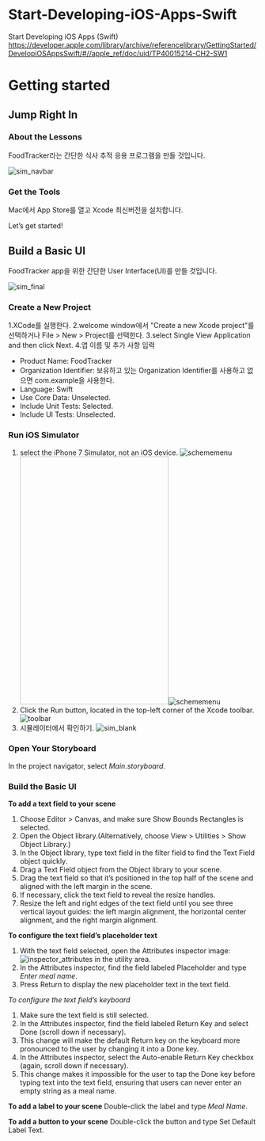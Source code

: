 # Start-Developing-iOS-Apps-Swift
Start Developing iOS Apps (Swift)
https://developer.apple.com/library/archive/referencelibrary/GettingStarted/DevelopiOSAppsSwift/#//apple_ref/doc/uid/TP40015214-CH2-SW1


# Getting started
## Jump Right In
### About the Lessons

FoodTracker라는 간단한 식사 추적 응용 프로그램을 만들 것입니다.

![sim_navbar](./images/IN_sim_navbar_2x.png)


### Get the Tools
Mac에서 App Store를 열고 Xcode 최신버전을 설치합니다.

Let’s get started!

## Build a Basic UI
FoodTracker app을 위한 간단한 User Interface(UI)를 만들 것입니다.

![sim_final](./images/BBUI_sim_finalUI_2x.png)

### Create a New Project
1.XCode를 실행한다.
2.welcome window에서 "Create a new Xcode project"를 선택하거나 File > New > Project를 선택한다.
3.select Single View Application and then click Next.
4.앱 이름 및 추가 사항 입력
  * Product Name: FoodTracker
  * Organization Identifier: 보유하고 있는 Organization Identifier를 사용하고 없으면 com.example을 사용한다.
  * Language: Swift
  * Use Core Data: Unselected.
  * Include Unit Tests: Selected.
  * Include UI Tests: Unselected.

### Run iOS Simulator
1. select the iPhone 7 Simulator, not an iOS device.
![schememenu](./images/BBUI_schememenu_2x.png)
<img width="300" height="500">![schememenu](./images/BBUI_schememenu_2x.png)</img>
2. Click the Run button, located in the top-left corner of the Xcode toolbar.
![toolbar](./images/BBUI_toolbar_2x.png)
3. 시뮬레이터에서 확인하기.
![sim_blank](./images/BBUI_sim_blank_2x.png)

### Open Your Storyboard
In the project navigator, select *Main.storyboard*.

### Build the Basic UI
**To add a text field to your scene**
1. Choose Editor > Canvas, and make sure Show Bounds Rectangles is selected.
2. Open the Object library.(Alternatively, choose View > Utilities > Show Object Library.)
3. In the Object library, type text field in the filter field to find the Text Field object quickly.
4. Drag a Text Field object from the Object library to your scene.
5. Drag the text field so that it’s positioned in the top half of the scene and aligned with the left margin in the scene.
6. If necessary, click the text field to reveal the resize handles.
7. Resize the left and right edges of the text field until you see three vertical layout guides: the left margin alignment, the horizontal center alignment, and the right margin alignment.

**To configure the text field’s placeholder text**
1. With the text field selected, open the Attributes inspector image: ![inspector_attributes](./Art/inspector_attributes_2x.png) in the utility area.
2. In the Attributes inspector, find the field labeled Placeholder and type *Enter meal name*.
3. Press Return to display the new placeholder text in the text field.

*To configure the text field’s keyboard*
1. Make sure the text field is still selected.
2. In the Attributes inspector, find the field labeled Return Key and select Done (scroll down if necessary).
3. This change will make the default Return key on the keyboard more pronounced to the user by changing it into a Done key.
4. In the Attributes inspector, select the Auto-enable Return Key checkbox (again, scroll down if necessary).
5. This change makes it impossible for the user to tap the Done key before typing text into the text field, ensuring that users can never enter an empty string as a meal name.

**To add a label to your scene**
Double-click the label and type *Meal Name*.

**To add a button to your scene**
Double-click the button and type Set Default Label Text.









  




